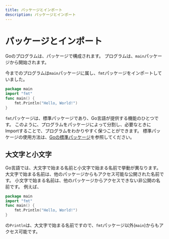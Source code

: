 ```yaml
---
title: パッケージとインポート
description: パッケージとインポート
---
```


# パッケージとインポート

Goのプログラムは、パッケージで構成されます。
プログラムは、`main`パッケージから開始されます。

今までのプログラムは`main`パッケージに属し、`fmt`パッケージをインポートしていました。

```go
package main
import "fmt"
func main() {
    fmt.Println("Hello, World!")
}
```

`fmt`パッケージは、標準パッケージであり、Go言語が提供する機能のひとつです。
このように、プログラムをパッケージによって分割し、必要なときにImportすることで、プログラムをわかりやすく保つことができます。
標準パッケージの使用方法は、[Goの標準パッケージ](https://golang.org/pkg/)を参照してください。

## 大文字と小文字
Go言語では、大文字で始まる名前と小文字で始まる名前で挙動が異なります。
大文字で始まる名前は、他のパッケージからもアクセス可能な公開された名前です。
小文字で始まる名前は、他のパッケージからアクセスできない非公開の名前です。
例えば、
```go
package main
import "fmt"
func main() {
    fmt.Println("Hello, World!")
}
```
の`Println`は、大文字で始まる名前ですので、`fmt`パッケージ以外(`main`)からもアクセス可能です。

